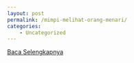 ```yaml
---
layout: post
permalink: /mimpi-melihat-orang-menari/
categories:
    - Uncategorized
---
```


[Baca Selengkapnya](/03)